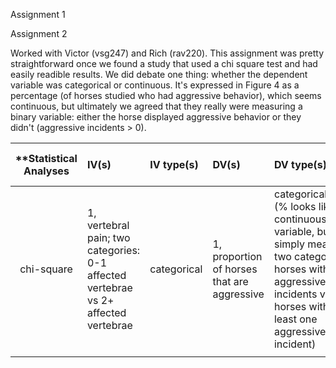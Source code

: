 Assignment 1

Assignment 2

Worked with Victor (vsg247) and Rich (rav220). This assignment was pretty straightforward once we found a study that used a chi square test and had easily readible results. We did debate one thing: whether the dependent variable was categorical or continuous. It's expressed in Figure 4 as a percentage (of horses studied who had aggressive behavior), which seems continuous, but ultimately we agreed that they really were measuring a binary variable: either the horse displayed aggressive behavior or they didn't (aggressive incidents > 0).

| **Statistical Analyses	|  IV(s)  |  IV type(s) |  DV(s)  |  DV type(s)  |  Control Var | Control Var type  | Question to be answered | _H0_ | alpha | link to paper **| 
|:----------:|:----------|:------------|:-------------|:-------------|:------------|:------------- |:------------------|:----:|:-------:|:-------|
chi-square	| 1, vertebral pain; two categories: 0-1 affected vertebrae vs 2+ affected vertebrae | categorical | 1, proportion of horses that are aggressive | categorical/binary (% looks like a continuous variable, but it's simply measuring two categories: horses with no aggressive incidents vs horses with at least one aggressive incident) | N/A | N/A | 	Are horses with at least two damaged vertebrae are more likely to have aggressive incidents? | Horses with at least two damaged vertebrae are equally or less likely to be aggressive than those without. | 0.05 | [Partners with Bad Temper: Reject or Cure? A Study of Chronic Pain and Aggression in Horses](http://journals.plos.org/plosone/article?id=10.1371/journal.pone.0012434) |
  |||||||||
